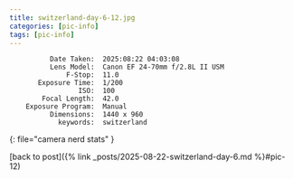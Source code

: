 ```yaml
---
title: switzerland-day-6-12.jpg
categories: [pic-info]
tags: [pic-info]
---
```


```text
          Date Taken:  2025:08:22 04:03:08
          Lens Model:  Canon EF 24-70mm f/2.8L II USM
              F-Stop:  11.0
       Exposure Time:  1/200
                 ISO:  100
        Focal Length:  42.0
    Exposure Program:  Manual
          Dimensions:  1440 x 960
            keywords:  switzerland
```
{: file="camera nerd stats" }

[back to post]({% link _posts/2025-08-22-switzerland-day-6.md %}#pic-12)